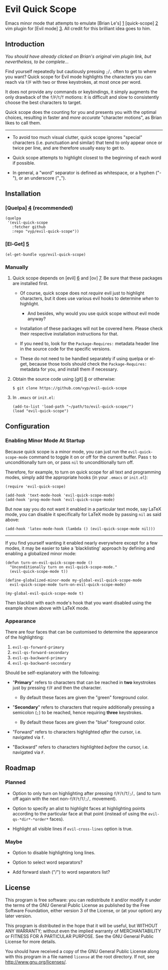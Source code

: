 # Evil Quick Scope

Emacs minor mode that attempts to emulate [Brian Le's] [1] [quick-scope] [2] vim
plugin for [Evil mode] [3]. All credit for this brilliant idea goes to him.

## Introduction

*You should have already clicked on Brian's original vim plugin link, but
nevertheless, to be complete...*

Find yourself repeatedly but cautiously pressing `;`/`,` often to get to where
you want? Quick scope for Evil mode highlights the characters you can reach via
`f`/`F` with two or three keystrokes, at most once per word.

It does not provide any commands or keybindings, it simply augments the only
drawback of the `f`/`F`/`t`/`T` motions: it is difficult and slow to
consistently choose the best characters to target.

Quick scope does the counting for you and presents you with the optimal choices,
resulting in faster and *more accurate* "character motions", as Brian likes to
call them.

---

- To avoid too much visual clutter, quick scope ignores "special" characters
  (i.e. punctuation and similar) that tend to only appear once or twice per
  line, and are therefore usually easy to get to.

- Quick scope attempts to highlight closest to the beginning of each word if
  possible.

- In general, a "word" separator is defined as whitespace, or a hyphen ("-"), or
  an underscore ("_").

## Installation

### [Quelpa] [4] (recommended)

``` elisp
(quelpa
 '(evil-quick-scope
   :fetcher github
   :repo "vyp/evil-quick-scope"))
```

### [El-Get] [5]

``` elisp
(el-get-bundle vyp/evil-quick-scope)
```

### Manually

1. Quick scope depends on [evil] [6] and [ov] [7]. Be sure that these packages
   are installed first.

   - Of course, quick scope does not *require* evil just to highlight
     characters, but it does use various evil hooks to determine *when* to
     highlight.

     - And besides, why would you use quick scope without evil mode anyway?

   - Installation of these packages will not be covered here. Please check their
     respective installation instructions for that.

   - If you need to, look for the `Package-Requires:` metadata header line in
     the source code for the specific versions.

   - These do not need to be handled separately if using quelpa or el-get,
     because those tools should check the `Package-Requires:` metadata for you,
     and install them if necessary.

2. Obtain the source code using [git] [8] or otherwise:

   ``` shell
   $ git clone https://github.com/vyp/evil-quick-scope
   ```

3. In `.emacs` or `init.el`:

   ``` elisp
   (add-to-list 'load-path "~/path/to/evil-quick-scope/")
   (load "evil-quick-scope")
   ```

## Configuration

### Enabling Minor Mode At Startup

Because quick scope is a minor mode, you can just run the
`evil-quick-scope-mode` command to toggle it on or off for the current
buffer. Pass `t` to unconditionally turn on, or pass `nil` to unconditionally
turn off.

Therefore, for example, to turn on quick scope for all text and programming
modes, simply add the appropriate hooks (in your `.emacs` or `init.el`):

``` elisp
(require 'evil-quick-scope)

(add-hook 'text-mode-hook 'evil-quick-scope-mode)
(add-hook 'prog-mode-hook 'evil-quick-scope-mode)
```

But now say you do not want it enabled in a particular text mode, say LaTeX
mode, you can disable it specifically for LaTeX mode by passing `nil` as said
above:

``` elisp
(add-hook 'latex-mode-hook (lambda () (evil-quick-scope-mode nil)))
```

---

If you find yourself wanting it enabled nearly everywhere except for a few
modes, it may be easier to take a 'blacklisting' approach by defining and
enabling a globalized minor mode:

``` elisp
(defun turn-on-evil-quick-scope-mode ()
  "Unconditionally turn on evil-quick-scope-mode."
  (evil-quick-scope-mode t))

(define-globalized-minor-mode my-global-evil-quick-scope-mode
  evil-quick-scope-mode turn-on-evil-quick-scope-mode)

(my-global-evil-quick-scope-mode t)
```

Then blacklist with each mode's hook that you want disabled using the example
shown above with LaTeX mode.

### Appearance

There are four faces that can be customised to determine the appearance of the
highlighting:

1. `evil-qs-forward-primary`
2. `evil-qs-forward-secondary`
3. `evil-qs-backward-primary`
4. `evil-qs-backward-secondary`

Should be self-explanatory with the following:

- "**Primary**" refers to characters that can be reached in **two** keystrokes
  just by pressing `f`/`F` and then the character.

  - By default these faces are given the "green" foreground color.

- "**Secondary**" refers to characters that require additionally pressing a
  semicolon (`;`) to be reached, hence requiring **three** keystrokes.

  - By default these faces are given the "blue" foreground color.

- "Forward" refers to characters highlighted *after* the cursor, i.e. navigated
  via `f`.

- "Backward" refers to characters highlighted *before* the cursor, i.e.
  navigated via `F`.

## Roadmap

### Planned

- Option to only turn on highlighting after pressing `f`/`F`/`t`/`T`/`;`/`,`
  (and to turn off again with the next non-`f`/`F`/`t`/`T`/`;`/`,` movement).

- Option to specify an alist to highlight faces at highlighting points according
  to the particular face at that point (instead of using the
  `evil-qs-*dir*-*order*` faces).

- Highlight all visible lines if `evil-cross-lines` option is true.

### Maybe

- Option to disable highlighting long lines.

- Option to select word separators?

- Add forward slash ("/") to word separators list?

## License

This program is free software: you can redistribute it and/or modify it under
the terms of the GNU General Public License as published by the Free Software
Foundation, either version 3 of the License, or (at your option) any later
version.

This program is distributed in the hope that it will be useful, but WITHOUT ANY
WARRANTY; without even the implied warranty of MERCHANTABILITY or FITNESS FOR A
PARTICULAR PURPOSE. See the GNU General Public License for more details.

You should have received a copy of the GNU General Public License along with
this program in a file named `license` at the root directory. If not, see
<http://www.gnu.org/licenses/>.

[1]: https://plus.google.com/102336503306134343850
[2]: https://github.com/unblevable/quick-scope
[3]: https://bitbucket.org/lyro/evil/wiki/Home
[4]: https://github.com/quelpa/quelpa
[5]: https://github.com/dimitri/el-get
[6]: https://bitbucket.org/lyro/evil
[7]: https://github.com/ShingoFukuyama/ov.el
[8]: https://git-scm.com/
